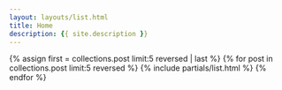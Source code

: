 ```yaml
---
layout: layouts/list.html
title: Home
description: {{ site.description }}
---
```


<!-- Display 5 most recent blog posts -->
{% assign first = collections.post limit:5 reversed | last %}
{% for post in collections.post limit:5 reversed %}
  {% include partials/list.html %}
{% endfor %}
